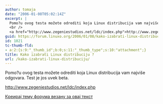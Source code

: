 ```yaml
---
author: tomaja
date: "2006-01-08T05:02:14Z"
excerpt: |
  Pomo?u ovog testa možete odrediti koja Linux distribucija vam najviše odgovara. Test je jos uvek beta.<br />
  <br />
  <a href="http://www.zegeniestudios.net/ldc/index.php">http://www.zegeniestudios.net/ldc/index.php</a>
guid: https://forum.linuxo.org/2006/01/08/kako-izabrati-linux-distribuciju/
id: 1021
tc-thumb-fld:
- a:2:{s:9:"_thumb_id";b:0;s:11:"_thumb_type";s:10:"attachment";}
title: Kako izabrati Linux distribuciju ?
url: /kako-izabrati-linux-distribuciju/
---
```

Pomo?u ovog testa možete odrediti koja Linux distribucija vam najviše odgovara. Test je jos uvek beta.

<http://www.zegeniestudios.net/ldc/index.php><!--break-->

[Креирај тему форума везану за овај текст](https://linuxo.org/nova-tema-na-forumu/?se_pid=1021)